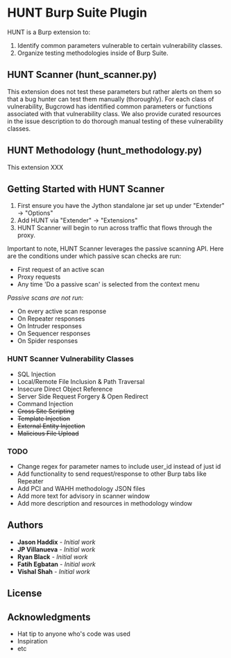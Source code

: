 # HUNT Burp Suite Plugin

HUNT is a Burp extension to:

1. Identify common parameters vulnerable to certain vulnerability classes. 
2. Organize testing methodologies inside of Burp Suite.

## HUNT Scanner (hunt_scanner.py)

This extension does not test these parameters but rather alerts on them so that a bug hunter can test them manually (thoroughly). For each class of vulnerability, Bugcrowd has identified common parameters or functions associated with that vulnerability class. We also provide curated resources in the issue description to do thorough manual testing of these vulnerability classes.

## HUNT Methodology (hunt_methodology.py)

This extension XXX 

## Getting Started with HUNT Scanner

1. First ensure you have the Jython standalone jar set up under "Extender" -> "Options"
2. Add HUNT via "Extender" -> "Extensions"
3. HUNT Scanner will begin to run across traffic that flows through the proxy.

Important to note, HUNT Scanner leverages the passive scanning API. Here are the conditions under which passive scan checks are run: 

* First request of an active scan
* Proxy requests
* Any time 'Do a passive scan' is selected from the context menu

*Passive scans are not run:*

* On every active scan response
* On Repeater responses
* On Intruder responses
* On Sequencer responses
* On Spider responses

### HUNT Scanner Vulnerability Classes

* SQL Injection
* Local/Remote File Inclusion & Path Traversal
* Insecure Direct Object Reference
* Server Side Request Forgery & Open Redirect
* Command Injection
* ~~Cross Site Scripting~~
* ~~Template Injection~~
* ~~External Entity Injection~~
* ~~Malicious File Upload~~


### TODO
* Change regex for parameter names to include user_id instead of just id
* Add functionality to send request/response to other Burp tabs like Repeater
* Add PCI and WAHH methodology JSON files
* Add more text for advisory in scanner window
* Add more description and resources in methodology window

## Authors

* **Jason Haddix** - *Initial work* 
* **JP Villanueva** - *Initial work* 
* **Ryan Black** - *Initial work* 
* **Fatih Egbatan** - *Initial work*
* **Vishal Shah** - *Initial work*


## License



## Acknowledgments

* Hat tip to anyone who's code was used
* Inspiration
* etc
